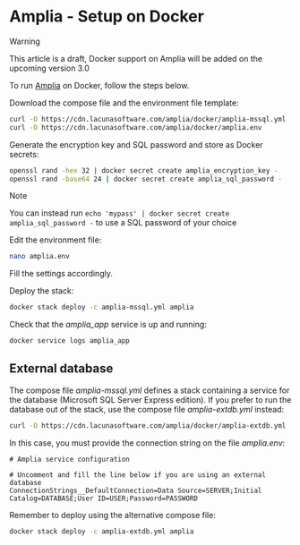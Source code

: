 ﻿# Amplia - Setup on Docker

> [!WARNING]
> This article is a draft, Docker support on Amplia will be added on the upcoming version 3.0

To run [Amplia](../../index.md) on Docker, follow the steps below.

Download the compose file and the environment file template:

```sh
curl -O https://cdn.lacunasoftware.com/amplia/docker/amplia-mssql.yml
curl -O https://cdn.lacunasoftware.com/amplia/docker/amplia.env
```

Generate the encryption key and SQL password and store as Docker secrets:

```sh
openssl rand -hex 32 | docker secret create amplia_encryption_key -
openssl rand -base64 24 | docker secret create amplia_sql_password -
```

> [!NOTE]
> You can instead run `echo 'mypass' | docker secret create amplia_sql_password -` to use a SQL password of your choice

Edit the environment file:

```sh
nano amplia.env
```

Fill the settings accordingly. <!-- TODO: expand this section -->

Deploy the stack:

```sh
docker stack deploy -c amplia-mssql.yml amplia
```

Check that the *amplia_app* service is up and running:

```sh
docker service logs amplia_app
```

## External database

The compose file *amplia-mssql.yml* defines a stack containing a service for the database (Microsoft SQL Server Express edition).
If you prefer to run the database out of the stack, use the compose file *amplia-extdb.yml* instead:

```sh
curl -O https://cdn.lacunasoftware.com/amplia/docker/amplia-extdb.yml
```

In this case, you must provide the connection string on the file *amplia.env*:

```
# Amplia service configuration

# Uncomment and fill the line below if you are using an external database
ConnectionStrings__DefaultConnection=Data Source=SERVER;Initial Catalog=DATABASE;User ID=USER;Password=PASSWORD
```

Remember to deploy using the alternative compose file:

```sh
docker stack deploy -c amplia-extdb.yml amplia
```
